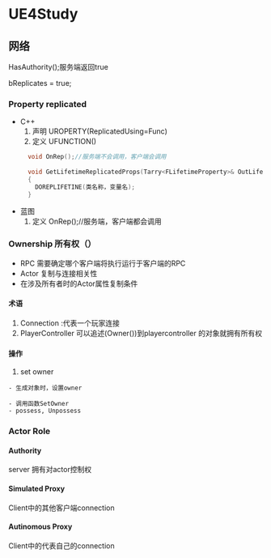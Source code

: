 # UE4Study
## 网络
HasAuthority();服务端返回true

bReplicates = true;
### Property replicated
- C++
  1. 声明
    UROPERTY(ReplicatedUsing=Func)
  2. 定义
    UFUNCTION()
  ```c++  
    void OnRep();//服务端不会调用，客户端会调用
    
    void GetLifetimeReplicatedProps(Tarry<FLifetimeProperty>& OutLifetimeProps) const;
    {
      DOREPLIFETINE(类名称，变量名);
    }
  ```
- 蓝图
  1. 定义
    OnRep();//服务端，客户端都会调用

### Ownership 所有权（）
  - RPC 需要确定哪个客户端将执行运行于客户端的RPC
  - Actor 复制与连接相关性
  - 在涉及所有者时的Actor属性复制条件
#### 术语
  
  1. Connection :代表一个玩家连接
  2. PlayerController 
  可以追述(Owner())到playercontroller 的对象就拥有所有权

#### 操作
  1. set owner
  
    - 生成对象时，设置owner
    
    - 调用函数SetOwner
    - possess, Unpossess 
  
  
### Actor Role

#### Authority
server
拥有对actor控制权
#### Simulated Proxy
Client中的其他客户端connection
#### Autinomous Proxy
Client中的代表自己的connection
